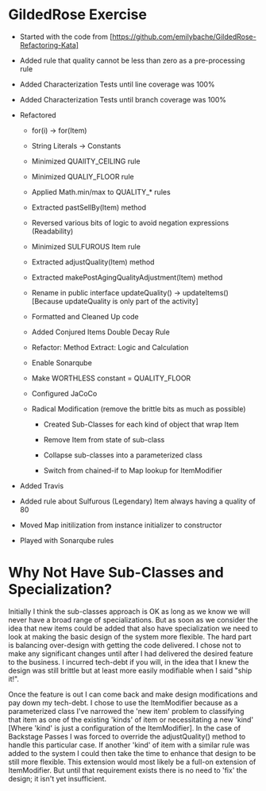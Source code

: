 GildedRose Exercise
===================

* Started with the code from [https://github.com/emilybache/GildedRose-Refactoring-Kata]

* Added rule that quality cannot be less than zero as a pre-processing rule

* Added Characterization Tests until line coverage was 100%

* Added Characterization Tests until branch coverage was 100%

* Refactored

  * for(i) -> for(Item)

  * String Literals -> Constants

  * Minimized QUAlITY_CEILING rule

  * Minimized QUALIY_FLOOR rule

  * Applied Math.min/max to QUALITY_* rules

  * Extracted pastSellBy(Item) method

  * Reversed various bits of logic to avoid negation expressions (Readability)

  * Minimized SULFUROUS Item rule

  * Extracted adjustQuality(Item) method

  * Extracted makePostAgingQualityAdjustment(Item) method

  * Rename in public interface updateQuality() -> updateItems() [Because updateQuality is only part of the activity]

  * Formatted and Cleaned Up code

  * Added Conjured Items Double Decay Rule

  * Refactor: Method Extract: Logic and Calculation

  * Enable Sonarqube

  * Make WORTHLESS constant = QUALITY_FLOOR

  * Configured JaCoCo

  * Radical Modification (remove the brittle bits as much as possible)

    * Created Sub-Classes for each kind of object that wrap Item

    * Remove Item from state of sub-class

    * Collapse sub-classes into a parameterized class

    * Switch from chained-if to Map lookup for ItemModifier

* Added Travis

* Added rule about Sulfurous (Legendary) Item always having a quality of 80

* Moved Map initilization from instance initializer to constructor

* Played with Sonarqube rules

Why Not Have Sub-Classes and Specialization?
============================================

Initially I think the sub-classes approach is OK as long as we know we will never have a broad range of specializations. 
But as soon as we consider the idea that new items could be added that also have specialization we need to look at making 
the basic design of the system more flexible. The hard part is balancing over-design with getting the code delivered. I 
chose not to make any significant changes until after I had delivered the desired feature to the business. I incurred 
tech-debt if you will, in the idea that I knew the design was still brittle but at least more easily modifiable when I 
said "ship it!".
 
Once the feature is out I can come back and make design modifications and pay down my tech-debt. I chose to use the ItemModifier
because as a parameterized class I've narrowed the 'new item' problem to classifying that item as one of the existing 'kinds'
of item or necessitating a new 'kind' [Where 'kind' is just a configuration of the ItemModifier]. In the case of Backstage
Passes I was forced to override the adjustQuality() method to handle this particular case. If another 'kind' of item with
a similar rule was added to the system I could then take the time to enhance that design to be still more flexible. This
extension would most likely be a full-on extension of ItemModifier. But until that requirement exists there is no need to 
'fix' the design; it isn't yet insufficient. 
  
